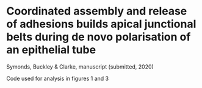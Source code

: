 # Coordinated assembly and release of adhesions builds apical junctional belts during de novo polarisation of an epithelial tube

Symonds, Buckley & Clarke, manuscript (submitted, 2020)

Code used for analysis in figures 1 and 3

